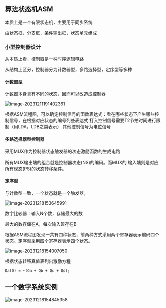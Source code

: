 ## 算法状态机ASM

本质上是一个有限状态机，主要用于同步系统

由状态框，分支框，条件输出框，状态单元组成

### 小型控制器设计

从本质上看，控制器是一种时序逻辑电路

从结构上区分，控制器分为计数器型，多路选择型，定序型等多种

#### 计数器型

计数器本身具有不同的状态，因而可以改造成控制器

![image-20231211191402361](C:\Users\何锦洋\AppData\Roaming\Typora\typora-user-images\image-20231211191402361.png)

根据ASM流程图，可以确定控制信号的函数表达式：看在哪些状态下产生哪些控制信号，在根据对应状态的编号列些表达式
打入控制信号需要T2节拍时间进行限制（用LDA，LDB之类表示）
其他控制信号为电位信号



#### 多路选择器型控制器

采用MUX作为控制器状态触发器的次态激励函数的生成电路

所有MUX输出端的组合就是控制器次态(NS)的编码。而MUX的
输入端则是对应所有现态(PS)的状态转移条件。



#### 定序型

与计数型一致，一个状态就是一个触发器，

![image-20231218153645991](C:\Users\何锦洋\AppData\Roaming\Typora\typora-user-images\image-20231218153645991.png)

数字比较器：输入N个数，存储最大的数

最大的数存储在A，每次输入暂存在B

根据ASM流程图发现一共有四种状态，前两种方式采用两个寄存器表示编码四个状态。定序型采用四个寄存器表示四个状态。

![image-20231218154007050](C:\Users\何锦洋\AppData\Roaming\Typora\typora-user-images\image-20231218154007050.png)

根据状态转移真值表列出激励方程

```
Qa(D) = ~(Qa + Qb + Qc + Qd);
```



## 一个数字系统实例

![image-20231218154845358](C:\Users\何锦洋\AppData\Roaming\Typora\typora-user-images\image-20231218154845358.png)

